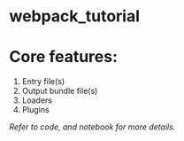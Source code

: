 # webpack_tutorial

# Core features:
1. Entry file(s)
2. Output bundle file(s)
3. Loaders
4. Plugins

*Refer to code, and notebook for more details.*
